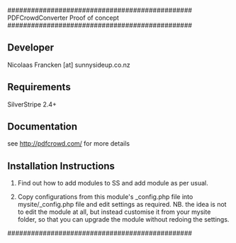 ###############################################
PDFCrowdConverter
Proof of concept
###############################################

Developer
-----------------------------------------------
Nicolaas Francken [at] sunnysideup.co.nz

Requirements
-----------------------------------------------
SilverStripe 2.4+

Documentation
-----------------------------------------------
see http://pdfcrowd.com/ for more details

Installation Instructions
-----------------------------------------------
1. Find out how to add modules to SS and add module as per usual.

2. Copy configurations from this module's _config.php file
into mysite/_config.php file and edit settings as required.
NB. the idea is not to edit the module at all, but instead customise
it from your mysite folder, so that you can upgrade the module without redoing the settings.

###############################################
